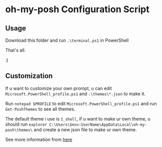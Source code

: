 # oh-my-posh Configuration Script

## Usage

Download this folder and run `.\terminal.ps1` in PowerShell

That's all.

:)

## Customization

If u want to customize your own prompt, u can edit `Microsoft.PowerShell_profile.ps1` and `.\themes\*.json` to make it.

Run `notepad $PROFILE` to edit `Microsoft.PowerShell_profile.ps1` and run `Get-PoshThemes` to see all themes.

The default theme i use is `1_shell`, if u want to make ur own theme, u should run `explorer C:\Users\$env:UserName\AppData\Local\oh-my-posh\themes\` and create a new json file to make ur own theme.

See more information from [here](https://ohmyposh.dev/docs/themes)
